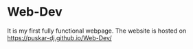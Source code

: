 # Web-Dev
It is my first fully functional webpage.
The website is hosted on https://puskar-dj.github.io/Web-Dev/
